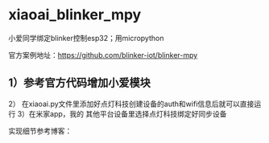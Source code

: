 # xiaoai_blinker_mpy
小爱同学绑定blinker控制esp32；用micropython

官方案例地址：https://github.com/blinker-iot/blinker-mpy

## 1）参考官方代码增加小爱模块
2） 在xiaoai.py文件里添加好点灯科技创建设备的auth和wifi信息后就可以直接运行
3）在米家app，我的 其他平台设备里选择点灯科技绑定好同步设备



实现细节参考博客：

